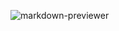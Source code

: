 ![markdown-previewer](https://github.com/m1her/markdown-previewer/assets/106315157/747f0d7a-06ce-49a3-aa28-2d429ddf5d1d)
